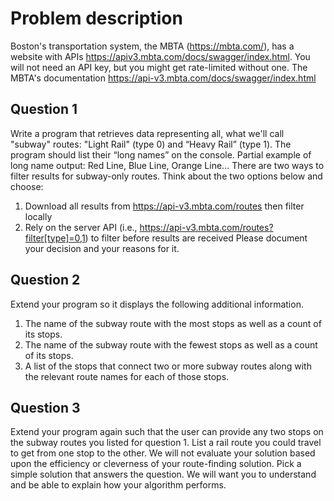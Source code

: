 # Problem description
Boston's transportation system, the MBTA (https://mbta.com/), has a website with APIs https://apiv3.mbta.com/docs/swagger/index.html.
You will not need an API key, but you might get rate-limited without one.
The MBTA's documentation https://api-v3.mbta.com/docs/swagger/index.html 

## Question 1
Write a program that retrieves data representing all, what we'll call "subway" routes: "Light Rail" (type 0) and
“Heavy Rail” (type 1). The program should list their “long names” on the console.
Partial example of long name output: Red Line, Blue Line, Orange Line...
There are two ways to filter results for subway-only routes. Think about the two options below and choose:
1. Download all results from https://api-v3.mbta.com/routes then filter locally
2. Rely on the server API (i.e., https://api-v3.mbta.com/routes?filter[type]=0,1) to filter before results
are received
Please document your decision and your reasons for it.

## Question 2
Extend your program so it displays the following additional information.
1. The name of the subway route with the most stops as well as a count of its stops.
2. The name of the subway route with the fewest stops as well as a count of its stops.
3. A list of the stops that connect two or more subway routes along with the relevant route names for
each of those stops.

## Question 3
Extend your program again such that the user can provide any two stops on the subway routes you listed for
question 1.
List a rail route you could travel to get from one stop to the other. We will not evaluate your solution based
upon the efficiency or cleverness of your route-finding solution. Pick a simple solution that answers the
question. We will want you to understand and be able to explain how your algorithm performs.


